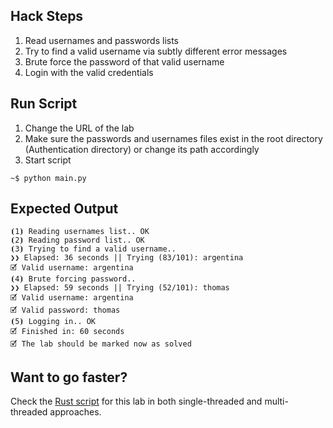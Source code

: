 ## Hack Steps

1. Read usernames and passwords lists
2. Try to find a valid username via subtly different error messages
3. Brute force the password of that valid username
4. Login with the valid credentials

## Run Script

1. Change the URL of the lab
2. Make sure the passwords and usernames files exist in the root directory (Authentication directory) or change its path accordingly
3. Start script

```
~$ python main.py
```

## Expected Output

```
⦗1⦘ Reading usernames list.. OK
⦗2⦘ Reading password list.. OK
⦗3⦘ Trying to find a valid username.. 
❯❯ Elapsed: 36 seconds || Trying (83/101): argentina                                         
🗹 Valid username: argentina
⦗4⦘ Brute forcing password.. 
❯❯ Elapsed: 59 seconds || Trying (52/101): thomas                                            
🗹 Valid username: argentina
🗹 Valid password: thomas
⦗5⦘ Logging in.. OK
🗹 Finished in: 60 seconds
🗹 The lab should be marked now as solved
```

## Want to go faster?
Check the [Rust script](https://github.com/elqal3awii/WebSecurity-Academy-with-Rust/tree/main/Authentication/Username%20enumeration%20via%20subtly%20different%20responses) for this lab in both single-threaded and multi-threaded approaches.
